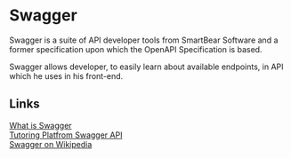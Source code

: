 # Swagger

Swagger is a suite of API developer tools from SmartBear Software and a former specification upon which the OpenAPI
Specification is based.

Swagger allows developer, to easily learn about available endpoints, in API which he uses in his front-end.


## Links

[What is Swagger](https://swagger.io/docs/specification/2-0/what-is-swagger/)  
[Tutoring Platfrom Swagger API](http://localhost:8080/swagger-ui.html)  
[Swagger on Wikipedia](https://en.wikipedia.org/wiki/Swagger_(software))